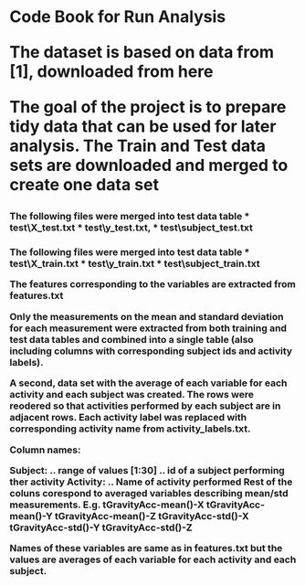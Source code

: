 <H1> Code Book for Run Analysis

The dataset is based on data from [1], downloaded from here

The goal of the project is to  prepare tidy data that can be used for later analysis. 
The Train and Test data sets are downloaded and merged to create one data set

<h3> The following files were merged into test data table
* test\X_test.txt
* test\y_test.txt, 
* test\subject_test.txt 

<h3> The following files were merged into test data table
* test\X_train.txt 
* test\y_train.txt 
* test\subject_train.txt 

The features corresponding to the variables are extracted from features.txt

Only the measurements on the mean and standard deviation for each measurement were extracted from both training and test data tables and combined into a single table (also including columns with corresponding subject ids and activity labels).

A second, data set with the average of each variable for each activity and each subject was created. The rows were reodered so that activities performed by each subject are in adjacent rows.
Each activity label was replaced with corresponding activity name from activity_labels.txt.

Column names:

Subject: .. range of values [1:30] .. id of a subject performing ther activity
Activity: .. Name of activity performed
Rest of the coluns corespond to averaged variables describing mean/std measurements. E.g. tGravityAcc-mean()-X tGravityAcc-mean()-Y tGravityAcc-mean()-Z tGravityAcc-std()-X tGravityAcc-std()-Y tGravityAcc-std()-Z

Names of these variables are same as in features.txt but the values are averages of each variable for each activity and each subject.
